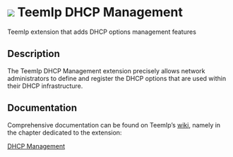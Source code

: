 # <img src="https://wiki.teemip.net/lib/exe/fetch.php?media=extensions:classicon_dhcp.png"> TeemIp DHCP Management
TeemIp extension that adds DHCP options management features


## Description

The TeemIp DHCP Management extension precisely allows network administrators to define and register the DHCP options that are used within their DHCP infrastructure. 

## Documentation

Comprehensive documentation can be found on TeemIp’s [wiki][1], namely in the chapter dedicated to the extension:

[DHCP Management][2]

[1]: https://wiki.teemip.net
[2]: https://wiki.teemip.net/doku.php?id=extensions:teemip-dhcp-mgmt
